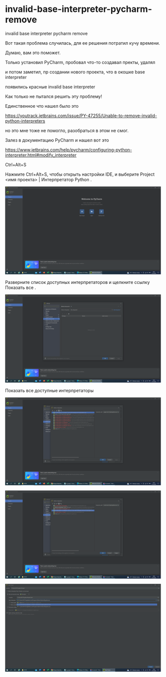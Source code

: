 # invalid-base-interpreter-pycharm-remove
invalid base interpreter pycharm remove

Вот такая проблема случилась, для ее решения потратил кучу времени.

Думаю, вам это поможет.

Только установил PyCharm, пробовал что-то создавал пректы, удалял

и потом заметил, пр создании нового проекта, что в окошке base interpreter

появились красные invalid base interpreter

Как только не пытался решить эту проблему!

Единственное что нашел было это 

https://youtrack.jetbrains.com/issue/PY-47255/Unable-to-remove-invalid-python-interpreters

но это мне тоже не помогло, разобраться в этом не смог.

Залез в документацию PyCharm и нашел вот это

https://www.jetbrains.com/help/pycharm/configuring-python-interpreter.html#modify_interpreter

Ctrl+Alt+S 

Нажмите Ctrl+Alt+S, чтобы открыть настройки IDE, и выберите Project <имя проекта> | Интерпретатор Python .

![image](https://github.com/UzunDemir/invalid-base-interpreter-pycharm-remove/blob/main/screenshot%2011_01_23_1.png)

Разверните список доступных интерпретаторов и щелкните ссылку Показать все .

![image](https://github.com/UzunDemir/invalid-base-interpreter-pycharm-remove/blob/main/screenshot%2011_01_23_2.png)

Показать все доступные интерпретаторы





![image](https://github.com/UzunDemir/invalid-base-interpreter-pycharm-remove/blob/main/screenshot%2011_01_23_3.png)

![image](https://github.com/UzunDemir/invalid-base-interpreter-pycharm-remove/blob/main/screenshot%2011_01_23_4.png)

![image](https://github.com/UzunDemir/invalid-base-interpreter-pycharm-remove/blob/main/screenshot%2011_01_23_5.png)
